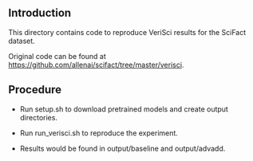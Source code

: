 ## Introduction

This directory contains code to reproduce VeriSci results for the SciFact dataset. 

Original code can be found at https://github.com/allenai/scifact/tree/master/verisci. 

## Procedure

- Run setup.sh to download pretrained models and create output directories. 

- Run run_verisci.sh to reproduce the experiment. 

- Results would be found in output/baseline and output/advadd. 
